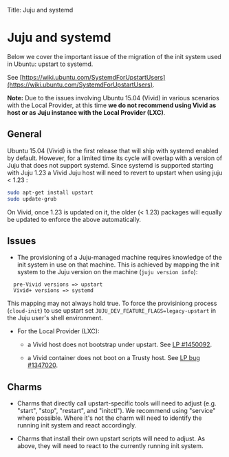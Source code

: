 Title: Juju and systemd  


# Juju and systemd

Below we cover the important issue of the migration of the init system used in
Ubuntu: upstart to systemd.

See [https://wiki.ubuntu.com/SystemdForUpstartUsers](https://wiki.ubuntu.com/SystemdForUpstartUsers).

**Note:** Due to the issues involving Ubuntu 15.04 (Vivid) in various scenarios
with the Local Provider, at this time **we do not recommend using Vivid as host
or as Juju instance with the Local Provider (LXC)**.


## General

Ubuntu 15.04 (Vivid) is the first release that will ship with systemd enabled
by default. However, for a limited time its cycle will overlap with a version
of Juju that does not support systemd. Since systemd is supported starting with
Juju 1.23 a Vivid Juju host will need to revert to upstart when using juju <
1.23 :

```bash
sudo apt-get install upstart
sudo update-grub
```

On Vivid, once 1.23 is updated on it, the older (< 1.23) packages will equally
be updated to enforce the above automatically.


## Issues

- The provisioning of a Juju-managed machine requires knowledge of the init
  system in use on that machine. This is achieved by mapping the init system to
  the Juju version on the machine (`juju version info`):

```no-highlight
  pre-Vivid versions => upstart
  Vivid+ versions => systemd
```
  This mapping may not always hold true. To force the provisiniong process
  (`cloud-init`) to use upstart set `JUJU_DEV_FEATURE_FLAGS=legacy-upstart` in
  the Juju user's shell environment.

- For the Local Provider (LXC):

    - a Vivid host does not bootstrap under upstart. See
      [LP #1450092](https://bugs.launchpad.net/juju-core/+bug/1450092).

    - a Vivid container does not boot on a Trusty host. See
      [LP bug #1347020](https://bugs.launchpad.net/ubuntu/+source/lxc/+bug/1347020).


## Charms

- Charms that directly call upstart-specific tools will need to adjust (e.g.
  "start", "stop", "restart", and "initctl"). We recommend using "service" where
  possible. Where it's not the charm will need to identify the running init
  system and react accordingly.

- Charms that install their own upstart scripts will need to adjust. As above,
  they will need to react to the currently running init system.
